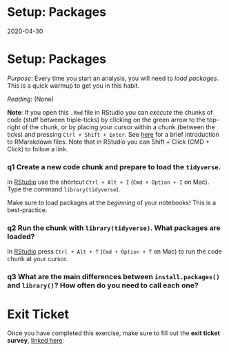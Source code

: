 Setup: Packages
================
2020-04-30

# Setup: Packages

*Purpose*: Every time you start an analysis, you will need to *load
packages*. This is a quick warmup to get you in this habit.

*Reading*: (None)

**Note**: If you open this `.Rmd` file in RStudio you can *execute* the
chunks of code (stuff between triple-ticks) by clicking on the green
arrow to the top-right of the chunk, or by placing your cursor within a
chunk (between the ticks) and pressing `Ctrl + Shift + Enter`. See
[here](https://rmarkdown.rstudio.com/authoring_quick_tour.html) for a
brief introduction to RMarakdown files. Note that in RStudio you can
Shift + Click (CMD + Click) to follow a link.

### **q1** Create a new code chunk and prepare to load the `tidyverse`.

In [RStudio](https://bookdown.org/yihui/rmarkdown/r-code.html) use the
shortcut `Ctrl + Alt + I` (`Cmd + Option + I` on Mac). Type the command
`library(tidyverse`).

Make sure to load packages at the *beginning* of your notebooks! This is
a best-practice.

### **q2** Run the chunk with `library(tidyverse)`. What packages are loaded?

In
[RStudio](https://support.rstudio.com/hc/en-us/articles/200711853-Keyboard-Shortcuts)
press `Ctrl + Alt + T` (`Cmd + Option + T` on Mac) to run the code chunk
at your cursor.

### **q3** What are the main differences between `install.packages()` and `library()`? How often do you need to call each one?

<!-- include-exit-ticket -->

# Exit Ticket

<!-- -------------------------------------------------- -->

Once you have completed this exercise, make sure to fill out the **exit
ticket survey**, [linked
here](https://docs.google.com/forms/d/e/1FAIpQLSeuq2LFIwWcm05e8-JU84A3irdEL7JkXhMq5Xtoalib36LFHw/viewform?usp=pp_url&entry.693978880=e-setup01-packages-assignment.Rmd).

